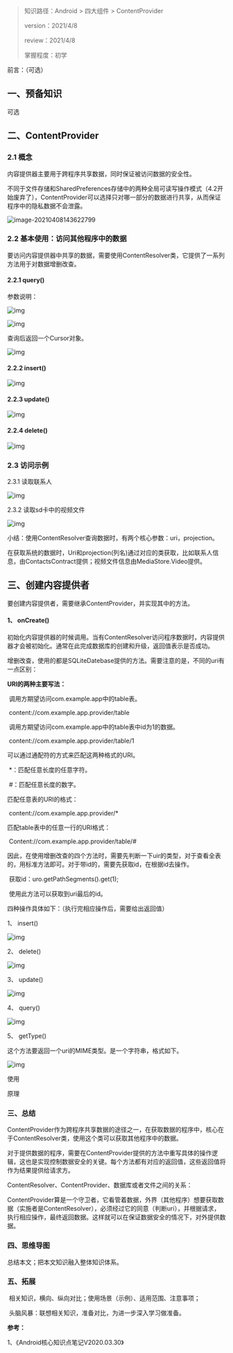 > 知识路径：Android > 四大组件 > ContentProvider
>
> version：2021/4/8
>
> review：2021/4/8
>
> 掌握程度：初学



前言：（可选）

## 一、预备知识

可选

## 二、ContentProvider

### 2.1 概念

内容提供器主要用于跨程序共享数据，同时保证被访问数据的安全性。

不同于文件存储和SharedPreferences存储中的两种全局可读写操作模式（4.2开始废弃了），ContentProvider可以选择只对哪一部分的数据进行共享，从而保证程序中的隐私数据不会泄露。

![image-20210408143622799](C:\Users\NJCS\AppData\Roaming\Typora\typora-user-images\image-20210408143622799.png)

### 2.2 基本使用：访问其他程序中的数据

要访问内容提供器中共享的数据，需要使用ContentResolver类，它提供了一系列方法用于对数据增删改查。

#### 2.2.1 query()

参数说明：

![img](file:///C:\Users\NJCS\AppData\Local\Temp\ksohtml4488\wps1.jpg) 

![img](file:///C:\Users\NJCS\AppData\Local\Temp\ksohtml4488\wps2.jpg) 

查询后返回一个Cursor对象。

![img](file:///C:\Users\NJCS\AppData\Local\Temp\ksohtml4488\wps3.jpg) 

#### 2.2.2 insert()

![img](file:///C:\Users\NJCS\AppData\Local\Temp\ksohtml4488\wps4.jpg)

#### 2.2.3 update()

![img](file:///C:\Users\NJCS\AppData\Local\Temp\ksohtml4488\wps5.jpg) 

#### 2.2.4 delete()

![img](file:///C:\Users\NJCS\AppData\Local\Temp\ksohtml4488\wps6.jpg) 

### 2.3 访问示例

2.3.1 读取联系人

![img](file:///C:\Users\NJCS\AppData\Local\Temp\ksohtml4488\wps7.jpg) 

2.3.2 读取sd卡中的视频文件

![img](file:///C:\Users\NJCS\AppData\Local\Temp\ksohtml4488\wps8.jpg) 

小结：使用ContentResolver查询数据时，有两个核心参数：uri，projection。

在获取系统的数据时，Uri和projection(列名)通过对应的类获取，比如联系人信息，由ContactsContract提供；视频文件信息由MediaStore.Video提供。



## 三、创建内容提供者

要创建内容提供者，需要继承ContentProvider，并实现其中的方法。

#### 1、 onCreate()

初始化内容提供器的时候调用。当有ContentResolver访问程序数据时，内容提供器才会被初始化。通常在此完成数据库的创建和升级，返回值表示是否成功。

增删改查，使用的都是SQLiteDatebase提供的方法。需要注意的是，不同的uri有一点区别：

**URI的两种主要写法：**

​	调用方期望访问com.example.app中的table表。

​		content://com.example.app.provider/table

​	调用方期望访问com.example.app中的table表中id为1的数据。

​		content://com.example.app.provider/table/1

可以通过通配符的方式来匹配这两种格式的URI。

​	*：匹配任意长度的任意字符。

​	#：匹配任意长度的数字。

匹配任意表的URI的格式：

​	content://com.example.app.provider/*

匹配table表中的任意一行的URI格式：

​	Content://com.example.app.provider/table/#

因此，在使用增删改查的四个方法时，需要先判断一下uir的类型，对于查看全表的，用标准方法即可。对于带id的，需要先获取id，在根据id去操作。

​	获取id：uro.getPathSegments().get(1);

​	使用此方法可以获取到uri最后的id。

四种操作具体如下：（执行完相应操作后，需要给出返回值）

1、 insert()

![img](file:///C:\Users\NJCS\AppData\Local\Temp\ksohtml4488\wps9.jpg) 

2、 delete()

![img](file:///C:\Users\NJCS\AppData\Local\Temp\ksohtml4488\wps10.jpg) 

3、 update()

![img](file:///C:\Users\NJCS\AppData\Local\Temp\ksohtml4488\wps11.jpg) 

4、 query()

![img](file:///C:\Users\NJCS\AppData\Local\Temp\ksohtml4488\wps12.jpg) 

5、 getType()

这个方法要返回一个uri的MIME类型。是一个字符串，格式如下。

![img](file:///C:\Users\NJCS\AppData\Local\Temp\ksohtml4488\wps13.jpg)





使用

原理

### 三、总结

ContentProvider作为跨程序共享数据的途径之一，在获取数据的程序中，核心在于ContentResolver类，使用这个类可以获取其他程序中的数据。

对于提供数据的程序，需要在ContentProvider提供的方法中重写具体的操作逻辑，这也是实现控制数据安全的关键。每个方法都有对应的返回值，这些返回值将作为结果提供给请求方。

ContentResolver、ContentProvider、数据库或者文件之间的关系：

ContentProvider算是一个守卫者，它看管着数据，外界（其他程序）想要获取数据（实施者是ContentResolver），必须经过它的同意（判断uri），并根据请求，执行相应操作，最终返回数据。这样就可以在保证数据安全的情况下，对外提供数据。

### 四、思维导图

总结本文；把本文知识融入整体知识体系。

### 五、拓展

​	相关知识，横向、纵向对比；使用场景（示例）、适用范围、注意事项；

​	头脑风暴：联想相关知识，准备对比，为进一步深入学习做准备。



**参考：**

1、《Android核心知识点笔记V2020.03.30》